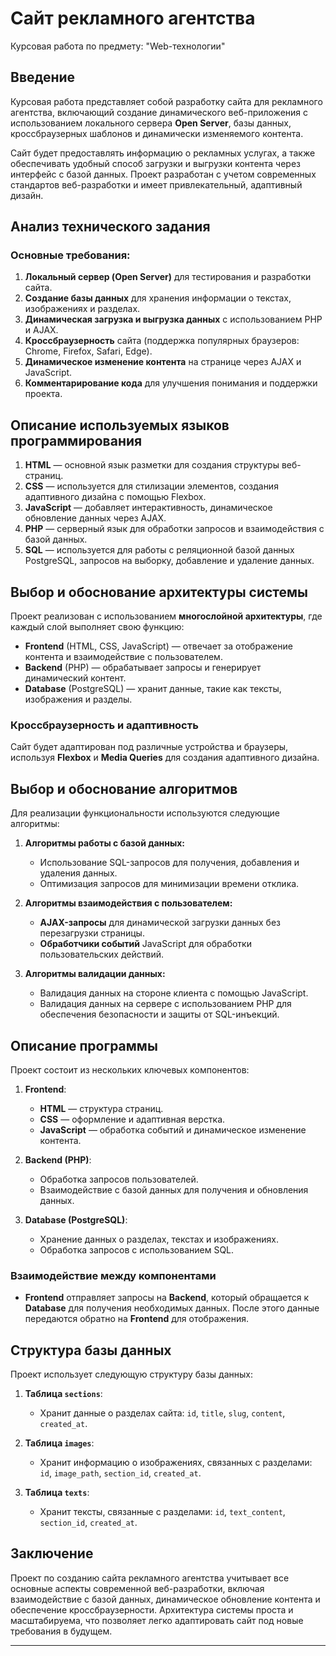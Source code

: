 # Сайт рекламного агентства
Курсовая работа по предмету: "Web-технологии"
## Введение

Курсовая работа представляет собой разработку сайта для рекламного агентства, включающий создание динамического веб-приложения с использованием локального сервера **Open Server**, базы данных, кроссбраузерных шаблонов и динамически изменяемого контента. 

Сайт будет предоставлять информацию о рекламных услугах, а также обеспечивать удобный способ загрузки и выгрузки контента через интерфейс с базой данных. Проект разработан с учетом современных стандартов веб-разработки и имеет привлекательный, адаптивный дизайн.

## Анализ технического задания

### Основные требования:
1. **Локальный сервер (Open Server)** для тестирования и разработки сайта.
2. **Создание базы данных** для хранения информации о текстах, изображениях и разделах.
3. **Динамическая загрузка и выгрузка данных** с использованием PHP и AJAX.
4. **Кроссбраузерность** сайта (поддержка популярных браузеров: Chrome, Firefox, Safari, Edge).
5. **Динамическое изменение контента** на странице через AJAX и JavaScript.
6. **Комментарирование кода** для улучшения понимания и поддержки проекта.

## Описание используемых языков программирования

1. **HTML** — основной язык разметки для создания структуры веб-страниц.
2. **CSS** — используется для стилизации элементов, создания адаптивного дизайна с помощью Flexbox.
3. **JavaScript** — добавляет интерактивность, динамическое обновление данных через AJAX.
4. **PHP** — серверный язык для обработки запросов и взаимодействия с базой данных.
5. **SQL** — используется для работы с реляционной базой данных PostgreSQL, запросов на выборку, добавление и удаление данных.

## Выбор и обоснование архитектуры системы

Проект реализован с использованием **многослойной архитектуры**, где каждый слой выполняет свою функцию:

- **Frontend** (HTML, CSS, JavaScript) — отвечает за отображение контента и взаимодействие с пользователем.
- **Backend** (PHP) — обрабатывает запросы и генерирует динамический контент.
- **Database** (PostgreSQL) — хранит данные, такие как тексты, изображения и разделы.

### Кроссбраузерность и адаптивность
Сайт будет адаптирован под различные устройства и браузеры, используя **Flexbox** и **Media Queries** для создания адаптивного дизайна.

## Выбор и обоснование алгоритмов

Для реализации функциональности используются следующие алгоритмы:

1. **Алгоритмы работы с базой данных:**
   - Использование SQL-запросов для получения, добавления и удаления данных.
   - Оптимизация запросов для минимизации времени отклика.

2. **Алгоритмы взаимодействия с пользователем:**
   - **AJAX-запросы** для динамической загрузки данных без перезагрузки страницы.
   - **Обработчики событий** JavaScript для обработки пользовательских действий.

3. **Алгоритмы валидации данных:**
   - Валидация данных на стороне клиента с помощью JavaScript.
   - Валидация данных на сервере с использованием PHP для обеспечения безопасности и защиты от SQL-инъекций.

## Описание программы

Проект состоит из нескольких ключевых компонентов:

1. **Frontend**:
   - **HTML** — структура страниц.
   - **CSS** — оформление и адаптивная верстка.
   - **JavaScript** — обработка событий и динамическое изменение контента.

2. **Backend (PHP)**:
   - Обработка запросов пользователей.
   - Взаимодействие с базой данных для получения и обновления данных.

3. **Database (PostgreSQL)**:
   - Хранение данных о разделах, текстах и изображениях.
   - Обработка запросов с использованием SQL.

### Взаимодействие между компонентами

- **Frontend** отправляет запросы на **Backend**, который обращается к **Database** для получения необходимых данных. После этого данные передаются обратно на **Frontend** для отображения.

## Структура базы данных

Проект использует следующую структуру базы данных:

1. **Таблица `sections`**:
   - Хранит данные о разделах сайта: `id`, `title`, `slug`, `content`, `created_at`.

2. **Таблица `images`**:
   - Хранит информацию о изображениях, связанных с разделами: `id`, `image_path`, `section_id`, `created_at`.

3. **Таблица `texts`**:
   - Хранит тексты, связанные с разделами: `id`, `text_content`, `section_id`, `created_at`.

## Заключение

Проект по созданию сайта рекламного агентства учитывает все основные аспекты современной веб-разработки, включая взаимодействие с базой данных, динамическое обновление контента и обеспечение кроссбраузерности. Архитектура системы проста и масштабируема, что позволяет легко адаптировать сайт под новые требования в будущем.

---
